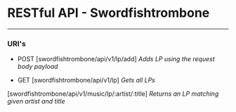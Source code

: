 # RESTful API - Swordfishtrombone
---

### URI's

- POST
[swordfishtrombone/api/v1/lp/add]
*Adds LP using the request body payload*

- GET
[swordfishtrombone/api/v1/lp]
*Gets all LPs*

[swordfishtrombone/api/v1/music/lp/:artist/:title]
*Returns an LP matching given artist and title*


